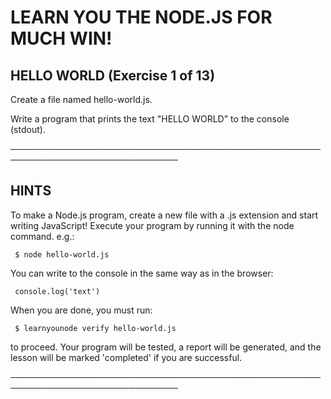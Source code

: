 # LEARN YOU THE NODE.JS FOR MUCH WIN!

 ## HELLO WORLD (Exercise 1 of 13)

  Create a file named hello-world.js.

  Write a program that prints the text "HELLO WORLD" to the console
  (stdout).

 ─────────────────────────────────────────────────────────────────────────────

 ## HINTS

  To make a Node.js program, create a new file with a .js extension and
  start writing JavaScript! Execute your program by running it with the node
  command. e.g.:

     $ node hello-world.js

  You can write to the console in the same way as in the browser:

     console.log('text')

  When you are done, you must run:

     $ learnyounode verify hello-world.js

  to proceed. Your program will be tested, a report will be generated, and
  the lesson will be marked 'completed' if you are successful.

 ─────────────────────────────────────────────────────────────────────────────
